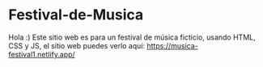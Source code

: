 # Festival-de-Musica
Hola :) Este sitio web es para un festival de música ficticio, usando HTML, CSS y JS, el sitio web puedes verlo aquí: https://musica-festival1.netlify.app/
